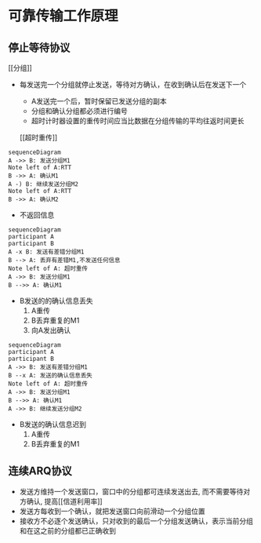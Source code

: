 # 可靠传输工作原理

## 停止等待协议

[[分组]]

- 每发送完一个分组就停止发送，等待对方确认，在收到确认后在发送下一个
  - A发送完一个后，暂时保留已发送分组的副本
  - 分组和确认分组都必须进行编号
  - 超时计时器设置的重传时间应当比数据在分组传输的平均往返时间更长
  
  [[超时重传]]

```mermaid
sequenceDiagram
A ->> B: 发送分组M1
Note left of A:RTT 
B ->> A: 确认M1
A -) B: 继续发送分组M2
Note left of A:RTT 
B ->> A: 确认M2
```

- 不返回信息

```mermaid
sequenceDiagram
participant A 
participant B
A -x B: 发送有差错分组M1
B --> A: 丢弃有差错M1,不发送任何信息
Note left of A: 超时重传
A ->> B: 发送分组M1
B -->> A: 确认M1
```

- B发送的的确认信息丢失
  1. A重传
  2. B丢弃重复的M1
  3. 向A发出确认 

```mermaid
sequenceDiagram
participant A 
participant B
A ->> B: 发送有差错分组M1
B --x A: 发送的确认信息丢失
Note left of A: 超时重传
A ->> B: 发送分组M1
B -->> A: 确认M1
A ->> B: 继续发送分组M2
```

- B发送的确认信息迟到 
  1. A重传
  2. B丢弃重复的M1

## 连续ARQ协议

- 发送方维持一个发送窗口，窗口中的分组都可连续发送出去, 而不需要等待对方确认, 提高[[信道利用率]]
- 发送方每收到一个确认，就把发送窗口向前滑动一个分组位置
- 接收方不必逐个发送确认，只对收到的最后一个分组发送确认，表示当前分组和在这之前的分组都已正确收到